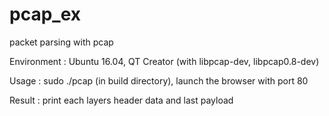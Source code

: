 # pcap_ex
packet parsing with pcap

Environment : Ubuntu 16.04, QT Creator (with libpcap-dev, libpcap0.8-dev)

Usage : sudo ./pcap (in build directory), launch the browser with port 80

Result : print each layers header data and last payload
